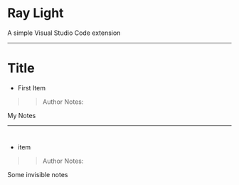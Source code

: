 # Ray Light
A simple Visual Studio Code extension

---

# Title

- First Item


> > Author Notes:

My Notes

---

# 

- item


> > Author Notes:

 Some invisible notes

